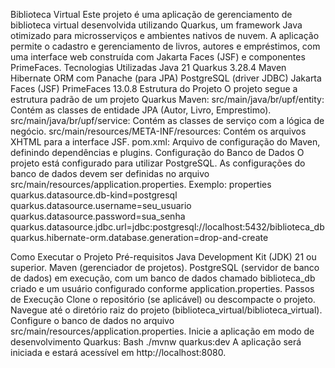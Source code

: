 Biblioteca Virtual
Este projeto é uma aplicação de gerenciamento de biblioteca virtual desenvolvida utilizando Quarkus, um framework Java otimizado para microsserviços e ambientes nativos de nuvem. A aplicação permite o cadastro e gerenciamento de livros, autores e empréstimos, com uma interface web construída com Jakarta Faces (JSF) e componentes PrimeFaces.
Tecnologias Utilizadas
Java 21
Quarkus 3.28.4
Maven
Hibernate ORM com Panache (para JPA)
PostgreSQL (driver JDBC)
Jakarta Faces (JSF)
PrimeFaces 13.0.8
Estrutura do Projeto
O projeto segue a estrutura padrão de um projeto Quarkus Maven:
src/main/java/br/upf/entity: Contém as classes de entidade JPA (Autor, Livro, Emprestimo).
src/main/java/br/upf/service: Contém as classes de serviço com a lógica de negócio.
src/main/resources/META-INF/resources: Contém os arquivos XHTML para a interface JSF.
pom.xml: Arquivo de configuração do Maven, definindo dependências e plugins.
Configuração do Banco de Dados
O projeto está configurado para utilizar PostgreSQL. As configurações do banco de dados devem ser definidas no arquivo src/main/resources/application.properties. Exemplo:
properties
quarkus.datasource.db-kind=postgresql
quarkus.datasource.username=seu_usuario
quarkus.datasource.password=sua_senha
quarkus.datasource.jdbc.url=jdbc:postgresql://localhost:5432/biblioteca_db
quarkus.hibernate-orm.database.generation=drop-and-create


Como Executar o Projeto
Pré-requisitos
Java Development Kit (JDK) 21 ou superior.
Maven (gerenciador de projetos).
PostgreSQL (servidor de banco de dados) em execução, com um banco de dados chamado biblioteca_db criado e um usuário configurado conforme application.properties.
Passos de Execução
Clone o repositório (se aplicável) ou descompacte o projeto.
Navegue até o diretório raiz do projeto (biblioteca_virtual/biblioteca_virtual).
Configure o banco de dados no arquivo src/main/resources/application.properties.
Inicie a aplicação em modo de desenvolvimento Quarkus:
Bash
./mvnw quarkus:dev
A aplicação será iniciada e estará acessível em http://localhost:8080.
